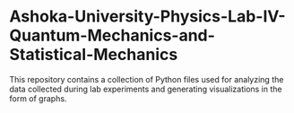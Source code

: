 # Ashoka-University-Physics-Lab-IV-Quantum-Mechanics-and-Statistical-Mechanics
This repository contains a collection of Python files used for analyzing the data collected during lab experiments and generating visualizations in the form of graphs.
